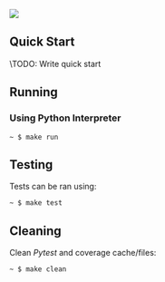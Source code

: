 ![](https://github.com/lirwin3007/CS261-Coursework/workflows/Run%20Lint/badge.svg)

## Quick Start
\\TODO: Write quick start

## Running

### Using Python Interpreter
```shell
~ $ make run
```

## Testing

Tests can be ran using:

```console
~ $ make test
```

## Cleaning

Clean _Pytest_ and coverage cache/files:

```console
~ $ make clean
```
